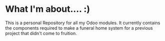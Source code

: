 # What I'm about.... :)
This is a personal Repository for all my Odoo modules.
It currently contains the components required to make a funeral home system for a previous project that didn't come to fruition.
